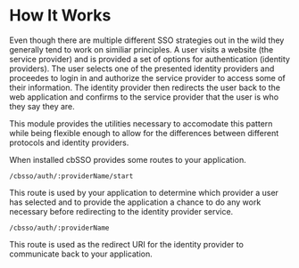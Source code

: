 # How It Works

Even though there are multiple different SSO strategies out in the wild they generally tend to work on similiar principles. A user visits a website (the service provider) and is provided a set of options for authentication (identity providers). The user selects one of the presented identity providers and proceedes to login in and authorize the service provider to access some of their information. The identity provider then redirects the user back to the web application and confirms to the service provider that the user is who they say they are.

This module provides the utilities necessary to accomodate this pattern while being flexible enough to allow for the differences between different protocols and identity providers.&#x20;

When installed cbSSO provides some routes to your application.

`/cbsso/auth/:providerName/start`

This route is used by your application to determine which provider a user has selected and to provide the application a chance to do any work necessary before redirecting to the identity provider service.

`/cbsso/auth/:providerName`

This route is used as the redirect URI for the identity provider to communicate back to your application.
